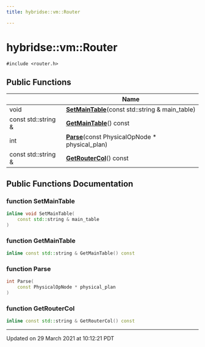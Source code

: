 ```yaml
---
title: hybridse::vm::Router

---
```


# hybridse::vm::Router




`#include <router.h>`

## Public Functions

|                | Name           |
| -------------- | -------------- |
| void | **[SetMainTable](/hybridse/usage/api/markdown/Classes/classhybridse_1_1vm_1_1_router.md#function-setmaintable)**(const std::string & main_table) |
| const std::string & | **[GetMainTable](/hybridse/usage/api/markdown/Classes/classhybridse_1_1vm_1_1_router.md#function-getmaintable)**() const |
| int | **[Parse](/hybridse/usage/api/markdown/Classes/classhybridse_1_1vm_1_1_router.md#function-parse)**(const PhysicalOpNode * physical_plan) |
| const std::string & | **[GetRouterCol](/hybridse/usage/api/markdown/Classes/classhybridse_1_1vm_1_1_router.md#function-getroutercol)**() const |

## Public Functions Documentation

### function SetMainTable

```cpp
inline void SetMainTable(
    const std::string & main_table
)
```


### function GetMainTable

```cpp
inline const std::string & GetMainTable() const
```


### function Parse

```cpp
int Parse(
    const PhysicalOpNode * physical_plan
)
```


### function GetRouterCol

```cpp
inline const std::string & GetRouterCol() const
```


-------------------------------

Updated on 29 March 2021 at 10:12:21 PDT